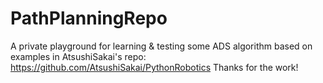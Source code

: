 # PathPlanningRepo
A private playground for learning & testing some ADS algorithm based on examples in AtsushiSakai's repo: https://github.com/AtsushiSakai/PythonRobotics
Thanks for the work!

